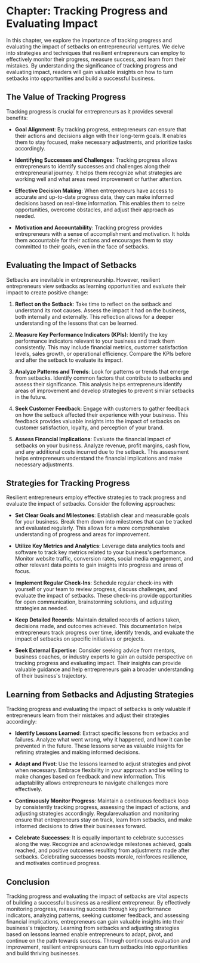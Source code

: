 Chapter: Tracking Progress and Evaluating Impact
================================================

In this chapter, we explore the importance of tracking progress and evaluating the impact of setbacks on entrepreneurial ventures. We delve into strategies and techniques that resilient entrepreneurs can employ to effectively monitor their progress, measure success, and learn from their mistakes. By understanding the significance of tracking progress and evaluating impact, readers will gain valuable insights on how to turn setbacks into opportunities and build a successful business.

The Value of Tracking Progress
------------------------------

Tracking progress is crucial for entrepreneurs as it provides several benefits:

* **Goal Alignment**: By tracking progress, entrepreneurs can ensure that their actions and decisions align with their long-term goals. It enables them to stay focused, make necessary adjustments, and prioritize tasks accordingly.

* **Identifying Successes and Challenges**: Tracking progress allows entrepreneurs to identify successes and challenges along their entrepreneurial journey. It helps them recognize what strategies are working well and what areas need improvement or further attention.

* **Effective Decision Making**: When entrepreneurs have access to accurate and up-to-date progress data, they can make informed decisions based on real-time information. This enables them to seize opportunities, overcome obstacles, and adjust their approach as needed.

* **Motivation and Accountability**: Tracking progress provides entrepreneurs with a sense of accomplishment and motivation. It holds them accountable for their actions and encourages them to stay committed to their goals, even in the face of setbacks.

Evaluating the Impact of Setbacks
---------------------------------

Setbacks are inevitable in entrepreneurship. However, resilient entrepreneurs view setbacks as learning opportunities and evaluate their impact to create positive change:

1. **Reflect on the Setback**: Take time to reflect on the setback and understand its root causes. Assess the impact it had on the business, both internally and externally. This reflection allows for a deeper understanding of the lessons that can be learned.

2. **Measure Key Performance Indicators (KPIs)**: Identify the key performance indicators relevant to your business and track them consistently. This may include financial metrics, customer satisfaction levels, sales growth, or operational efficiency. Compare the KPIs before and after the setback to evaluate its impact.

3. **Analyze Patterns and Trends**: Look for patterns or trends that emerge from setbacks. Identify common factors that contribute to setbacks and assess their significance. This analysis helps entrepreneurs identify areas of improvement and develop strategies to prevent similar setbacks in the future.

4. **Seek Customer Feedback**: Engage with customers to gather feedback on how the setback affected their experience with your business. This feedback provides valuable insights into the impact of setbacks on customer satisfaction, loyalty, and perception of your brand.

5. **Assess Financial Implications**: Evaluate the financial impact of setbacks on your business. Analyze revenue, profit margins, cash flow, and any additional costs incurred due to the setback. This assessment helps entrepreneurs understand the financial implications and make necessary adjustments.

Strategies for Tracking Progress
--------------------------------

Resilient entrepreneurs employ effective strategies to track progress and evaluate the impact of setbacks. Consider the following approaches:

* **Set Clear Goals and Milestones**: Establish clear and measurable goals for your business. Break them down into milestones that can be tracked and evaluated regularly. This allows for a more comprehensive understanding of progress and areas for improvement.

* **Utilize Key Metrics and Analytics**: Leverage data analytics tools and software to track key metrics related to your business's performance. Monitor website traffic, conversion rates, social media engagement, and other relevant data points to gain insights into progress and areas of focus.

* **Implement Regular Check-Ins**: Schedule regular check-ins with yourself or your team to review progress, discuss challenges, and evaluate the impact of setbacks. These check-ins provide opportunities for open communication, brainstorming solutions, and adjusting strategies as needed.

* **Keep Detailed Records**: Maintain detailed records of actions taken, decisions made, and outcomes achieved. This documentation helps entrepreneurs track progress over time, identify trends, and evaluate the impact of setbacks on specific initiatives or projects.

* **Seek External Expertise**: Consider seeking advice from mentors, business coaches, or industry experts to gain an outside perspective on tracking progress and evaluating impact. Their insights can provide valuable guidance and help entrepreneurs gain a broader understanding of their business's trajectory.

Learning from Setbacks and Adjusting Strategies
-----------------------------------------------

Tracking progress and evaluating the impact of setbacks is only valuable if entrepreneurs learn from their mistakes and adjust their strategies accordingly:

* **Identify Lessons Learned**: Extract specific lessons from setbacks and failures. Analyze what went wrong, why it happened, and how it can be prevented in the future. These lessons serve as valuable insights for refining strategies and making informed decisions.

* **Adapt and Pivot**: Use the lessons learned to adjust strategies and pivot when necessary. Embrace flexibility in your approach and be willing to make changes based on feedback and new information. This adaptability allows entrepreneurs to navigate challenges more effectively.

* **Continuously Monitor Progress**: Maintain a continuous feedback loop by consistently tracking progress, assessing the impact of actions, and adjusting strategies accordingly. Regularevaluation and monitoring ensure that entrepreneurs stay on track, learn from setbacks, and make informed decisions to drive their businesses forward.

* **Celebrate Successes**: It is equally important to celebrate successes along the way. Recognize and acknowledge milestones achieved, goals reached, and positive outcomes resulting from adjustments made after setbacks. Celebrating successes boosts morale, reinforces resilience, and motivates continued progress.

Conclusion
----------

Tracking progress and evaluating the impact of setbacks are vital aspects of building a successful business as a resilient entrepreneur. By effectively monitoring progress, measuring success through key performance indicators, analyzing patterns, seeking customer feedback, and assessing financial implications, entrepreneurs can gain valuable insights into their business's trajectory. Learning from setbacks and adjusting strategies based on lessons learned enable entrepreneurs to adapt, pivot, and continue on the path towards success. Through continuous evaluation and improvement, resilient entrepreneurs can turn setbacks into opportunities and build thriving businesses.

